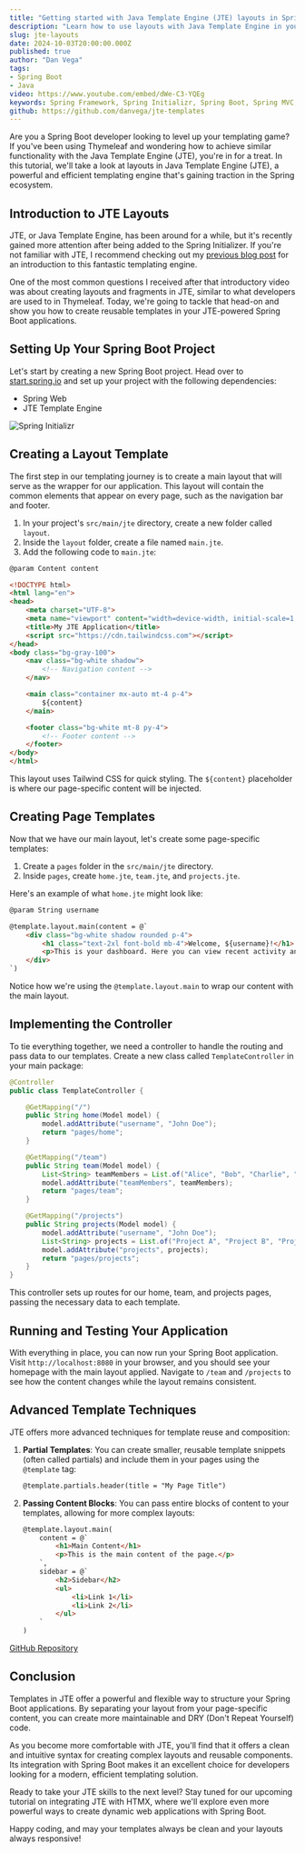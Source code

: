 ```yaml
---
title: "Getting started with Java Template Engine (JTE) layouts in Spring Boot"
description: "Learn how to use layouts with Java Template Engine in your next Spring Boot Application"
slug: jte-layouts
date: 2024-10-03T20:00:00.000Z
published: true
author: "Dan Vega"
tags:
- Spring Boot
- Java
video: https://www.youtube.com/embed/dWe-C3-YQEg
keywords: Spring Framework, Spring Initializr, Spring Boot, Spring MVC, Java Template Engine, JTE, HTMX, Spring Boot htmx
github: https://github.com/danvega/jte-templates
---
```


Are you a Spring Boot developer looking to level up your templating game? If you've been using Thymeleaf and wondering how to achieve similar functionality with the Java Template Engine (JTE), you're in for a treat. In this tutorial, we'll take a look at layouts in Java Template Engine (JTE), a powerful and efficient templating engine that's gaining traction in the Spring ecosystem.

## Introduction to JTE Layouts

JTE, or Java Template Engine, has been around for a while, but it's recently gained more attention after being added to the Spring Initializer. If you're not familiar with JTE, I recommend checking out my [previous blog post](https://www.danvega.dev/blog/hello-jte) for an introduction to this fantastic templating engine.

One of the most common questions I received after that introductory video was about creating layouts and fragments in JTE, similar to what developers are used to in Thymeleaf. Today, we're going to tackle that head-on and show you how to create reusable templates in your JTE-powered Spring Boot applications.

## Setting Up Your Spring Boot Project

Let's start by creating a new Spring Boot project. Head over to [start.spring.io](https://start.spring.io) and set up your project with the following dependencies:

- Spring Web
- JTE Template Engine

![Spring Initializr](/images/blog/2024/10/03/spring_init_jte_layouts.png)

## Creating a Layout Template

The first step in our templating journey is to create a main layout that will serve as the wrapper for our application. This layout will contain the common elements that appear on every page, such as the navigation bar and footer.

1. In your project's `src/main/jte` directory, create a new folder called `layout`.
2. Inside the `layout` folder, create a file named `main.jte`.
3. Add the following code to `main.jte`:

```html
@param Content content

<!DOCTYPE html>
<html lang="en">
<head>
    <meta charset="UTF-8">
    <meta name="viewport" content="width=device-width, initial-scale=1.0">
    <title>My JTE Application</title>
    <script src="https://cdn.tailwindcss.com"></script>
</head>
<body class="bg-gray-100">
    <nav class="bg-white shadow">
        <!-- Navigation content -->
    </nav>

    <main class="container mx-auto mt-4 p-4">
        ${content}
    </main>

    <footer class="bg-white mt-8 py-4">
        <!-- Footer content -->
    </footer>
</body>
</html>
```

This layout uses Tailwind CSS for quick styling. The `${content}` placeholder is where our page-specific content will be injected.

## Creating Page Templates

Now that we have our main layout, let's create some page-specific templates:

1. Create a `pages` folder in the `src/main/jte` directory.
2. Inside `pages`, create `home.jte`, `team.jte`, and `projects.jte`.

Here's an example of what `home.jte` might look like:

```html
@param String username

@template.layout.main(content = @`
    <div class="bg-white shadow rounded p-4">
        <h1 class="text-2xl font-bold mb-4">Welcome, ${username}!</h1>
        <p>This is your dashboard. Here you can view recent activity and manage your account.</p>
    </div>
`)
```

Notice how we're using the `@template.layout.main` to wrap our content with the main layout.

## Implementing the Controller

To tie everything together, we need a controller to handle the routing and pass data to our templates. Create a new class called `TemplateController` in your main package:

```java
@Controller
public class TemplateController {

    @GetMapping("/")
    public String home(Model model) {
        model.addAttribute("username", "John Doe");
        return "pages/home";
    }

    @GetMapping("/team")
    public String team(Model model) {
        List<String> teamMembers = List.of("Alice", "Bob", "Charlie", "David");
        model.addAttribute("teamMembers", teamMembers);
        return "pages/team";
    }

    @GetMapping("/projects")
    public String projects(Model model) {
        model.addAttribute("username", "John Doe");
        List<String> projects = List.of("Project A", "Project B", "Project C");
        model.addAttribute("projects", projects);
        return "pages/projects";
    }
}
```

This controller sets up routes for our home, team, and projects pages, passing the necessary data to each template.

## Running and Testing Your Application

With everything in place, you can now run your Spring Boot application. Visit `http://localhost:8080` in your browser, and you should see your homepage with the main layout applied. Navigate to `/team` and `/projects` to see how the content changes while the layout remains consistent.

## Advanced Template Techniques

JTE offers more advanced techniques for template reuse and composition:

1. **Partial Templates**: You can create smaller, reusable template snippets (often called partials) and include them in your pages using the `@template` tag:

   ```html
   @template.partials.header(title = "My Page Title")
   ```

2. **Passing Content Blocks**: You can pass entire blocks of content to your templates, allowing for more complex layouts:

   ```html
   @template.layout.main(
       content = @`
           <h1>Main Content</h1>
           <p>This is the main content of the page.</p>
       `,
       sidebar = @`
           <h2>Sidebar</h2>
           <ul>
               <li>Link 1</li>
               <li>Link 2</li>
           </ul>
       `
   )
   ```
   
[GitHub Repository](https://github.com/danvega/jte-templates)

## Conclusion

Templates in JTE offer a powerful and flexible way to structure your Spring Boot applications. By separating your layout from your page-specific content, you can create more maintainable and DRY (Don't Repeat Yourself) code. 

As you become more comfortable with JTE, you'll find that it offers a clean and intuitive syntax for creating complex layouts and reusable components. Its integration with Spring Boot makes it an excellent choice for developers looking for a modern, efficient templating solution.

Ready to take your JTE skills to the next level? Stay tuned for our upcoming tutorial on integrating JTE with HTMX, where we'll explore even more powerful ways to create dynamic web applications with Spring Boot.

Happy coding, and may your templates always be clean and your layouts always responsive!